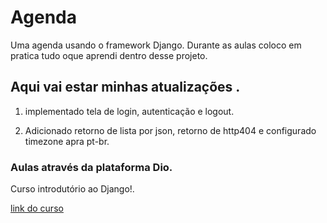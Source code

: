 # Agenda
Uma agenda usando o framework Django.
Durante as aulas coloco em pratica tudo oque aprendi dentro desse projeto.

##  Aqui vai estar minhas atualizações .
1. implementado tela de login, autenticação e logout.

2. Adicionado retorno de lista por json, retorno de http404 e configurado timezone apra pt-br.


### Aulas através da plataforma Dio.
Curso introdutório ao Django!.



[link do curso](https://web.dio.me/course/desenvolvimento-para-internet-e-banco-de-dados-com-python-e-django/learning/d1e01e99-4468-4119-8962-82e5ea80b118/) 
